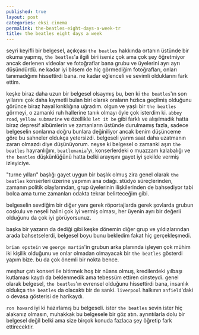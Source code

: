 ```yaml
---
published: true
layout: post
categories: eksi cinema
permalink: the-beatles-eight-days-a-week-tr
title: the beatles eight days a week
---
```

seyri keyifli bir belgesel, açıkçası `the beatles` hakkında ortanın üstünde bir okuma yapmış, `the beatles`'a ilgili biri iseniz çok ama çok şey öğretmiyor ancak derlenen videolar ve fotoğraflar bana grubu ve üyelerini ayrı ayrı düşündürdü. ne kadar iyi bilsem de hiç görmediğim fotoğrafları, onları tanımadığımı hissettirdi bana. ne kadar eğlenceli ve sevimli olduklarını fark ettim.

keşke biraz daha uzun bir belgesel olsaymış bu, ben ki `the beatles`'ın son yıllarını çok daha kıymetli bulan biri olarak oraların hızlıca geçilmiş olduğunu görünce biraz hayal kırıklığına uğradım. olgun ve yaşlı bir `the beatles` görmeyi, o zamanki ruh hallerine tanık olmayı öyle çok isterdim ki. `abbey road`, `yellow submarine` ve özellikle `let it be` gibi farklı ve alışılmadık hatta biraz depresif albümlerin ve zamanların üstünde durulmamış fazla, sadece belgeselin sonlarına doğru bunlara değiniliyor ancak benim düşünceme göre bu sahneler oldukça yetersizdi. belgeseli yarım saat daha uzatmanın zararı olmazdı diye düşünüyorum. neyse ki belgesel o zamanki aşırı `the beatles` hayranlığını, `beatlemania`'yı, konserlerdeki o muazzam kalabalığı ve `the beatles` düşkünlüğünü hatta belki arayışını gayet iyi şekilde vermiş izleyiciye.

"turne yılları" başlığı gayet uygun bir başlık olmuş zira genel olarak `the beatles` konserleri üzerine yapımın ana odağı. stüdyo süreçlerinden, zamanın politik olaylarından, grup üyelerinin ilişkilerinden de bahsediyor tabi bolca ama turne zamanları odakta tekrar belirteceğim gibi.

belgeselin sevdiğim bir diğer yanı gerek röportajlarda gerek şovlarda grubun coşkulu ve neşeli halini çok iyi vermiş olması, her üyenin ayrı bir değerli olduğunu da çok iyi görüyorsunuz. 

başka bir yazarın da dediği gibi keşke dönemin diğer grup ve yıldızlarından arada bahsetselerdi, belgesel boyu bunu bekledim fakat hiç gerçekleşmedi. 

`brian epstein` ve `george martin`'in grubun arka planında işleyen çok mühim iki kişilik olduğunu ve onlar olmadan olmayacak bir `the beatles` gösterdi yapım bize. bu da çok önemli bir nokta bence.

meşhur çatı konseri ile bitirmek hoş bir nüans olmuş, kredilerdeki yılbaşı kutlaması kaydı da beklenmedik ama tebessüm ettiren cinsteydi. genel olarak belgesel, `the beatles`'ın evrensel olduğunu hissettirdi bana, insanlık oldukça `the beatles` da olacaktı bir de sanki. `liverpool` halkının `anfield`'daki o devasa gösterisi de harikaydı. 

`ron howard` iyi ki hazırlamış bu belgeseli. ister `the beatles` sevin ister hiç alakanız olmasın, muhakkak bu belgesele bir göz atın. ayrıntılarla dolu bir belgesel değil belki ama size birçok konuda fazlaca şey öğretip fark ettirecektir.

